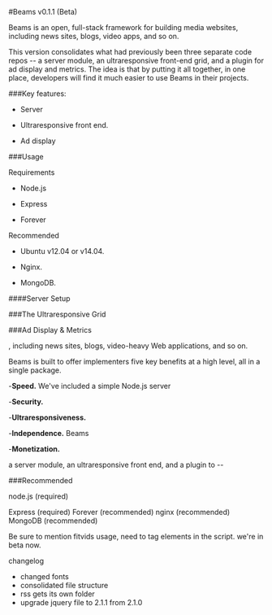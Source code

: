 #Beams v0.1.1 (Beta)

Beams is an open, full-stack framework for building media websites, including news sites, blogs, video apps, and so on. 

This version consolidates what had previously been three separate code repos -- a server module, an ultraresponsive front-end grid, and a plugin for ad display and metrics. The idea is that by putting it all together, in one place, developers will find it much easier to use Beams in their projects.

###Key features:

- Server

- Ultraresponsive front end.

- Ad display

###Usage

Requirements

- Node.js

- Express

- Forever

Recommended

- Ubuntu v12.04 or v14.04. 

- Nginx. 

- MongoDB. 




####Server Setup





###The Ultraresponsive Grid



###Ad Display & Metrics









, including news sites, blogs, video-heavy Web applications, and so on. 

Beams is built to offer implementers five key benefits at a high level, all in a single package. 

-**Speed.** We've included a simple Node.js server

-**Security.**

-**Ultraresponsiveness.**

-**Independence.** Beams 

-**Monetization.**

a server module, an ultraresponsive front end, and a plugin to  -- 









###Recommended









node.js (required)

Express (required)
Forever (recommended) 
nginx (recommended)
MongoDB (recommended)


Be sure to mention fitvids usage, need to tag elements in the script.
we're in beta now.


changelog

- changed fonts
- consolidated file structure
- rss gets its own folder
- upgrade jquery file to 2.1.1 from 2.1.0
